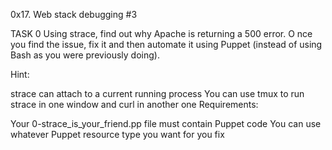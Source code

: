 0x17. Web stack debugging #3

TASK 0
Using strace, find out why Apache is returning a 500 error. O
nce you find the issue, fix it and then automate it using Puppet
(instead of using Bash as you were previously doing).

Hint:

strace can attach to a current running process
You can use tmux to run strace in one window and curl in another one
Requirements:

Your 0-strace_is_your_friend.pp file must contain Puppet code
You can use whatever Puppet resource type you want for you fix